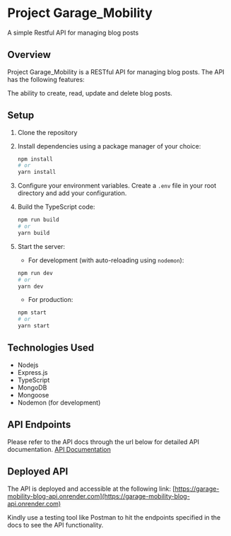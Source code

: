 # Project Garage_Mobility

A simple Restful API for managing blog posts

## Overview
Project Garage_Mobility is a RESTful API for managing blog posts. The API has the following features:

The ability to create, read, update and delete blog posts.

## Setup

1. Clone the repository

2. Install dependencies using a package manager of your choice:

    ```sh
    npm install
    # or
    yarn install
    ```

3. Configure your environment variables. Create a `.env` file in your root directory and add your configuration.


4. Build the TypeScript code:

    ```sh
    npm run build
    # or
    yarn build
    ```

5. Start the server:
    - For development (with auto-reloading using `nodemon`):

    ```sh
    npm run dev
    # or
    yarn dev
    ```

    - For production:

    ```sh
    npm start
    # or
    yarn start
    ```

## Technologies Used
- Nodejs
- Express.js
- TypeScript
- MongoDB
- Mongoose
- Nodemon (for development)


## API Endpoints
Please refer to the API docs through the url below for detailed API documentation.
[API Documentation]()


## Deployed API
The API is deployed and accessible at the following link:
[https://garage-mobility-blog-api.onrender.com](https://garage-mobility-blog-api.onrender.com)

Kindly use a testing tool like Postman to hit the endpoints specified in the docs to see the API functionality.